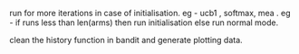  run for more iterations in case of initialisation. eg - ucb1 , softmax, mea . 
 eg - if runs less than len(arms) then run initialisation else run normal mode.
 
 clean the history function in bandit and generate plotting data.


